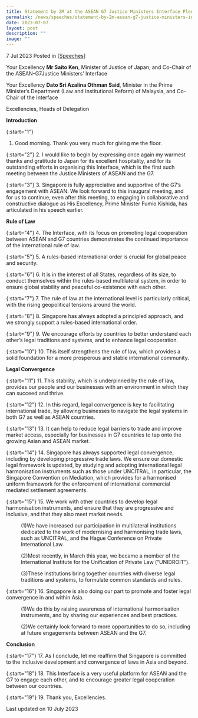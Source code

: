 ```yaml
---
title: Statement by 2M at the ASEAN G7 Justice Ministers Interface Plenary Session
permalink: /news/speeches/statement-by-2m-asean-g7-justice-ministers-interface-plenary-session/
date: 2023-07-07
layout: post
description: ""
image: ""
---
```

7 Jul 2023 Posted in [[Speeches](/news/speeches)]

Your Excellency **Mr Saito Ken**, Minister of Justice of Japan, and Co-Chair of the ASEAN-G7Justice Ministers’ Interface

Your Excellency **Dato Sri Azalina Othman Said**, Minister in the Prime Minister’s Department (Law and Institutional Reform) of Malaysia, and Co-Chair of the Interface

Excellencies, Heads of Delegation

**Introduction**

{:start="1"}
1. Good morning. Thank you very much for giving me the floor. 

{:start="2"}
2. I would like to begin by expressing once again my warmest thanks and gratitude to Japan for its excellent hospitality, and for its outstanding efforts in organising this Interface, which is the first such meeting between the Justice Ministers of ASEAN and the G7.

{:start="3"}
3. Singapore is fully appreciative and supportive of the G7’s engagement with ASEAN. We look forward to this inaugural meeting, and for us to continue, even after this meeting, to engaging in collaborative and constructive dialogue as His Excellency, Prime Minister Fumio Kishida, has articulated in his speech earlier. 

**Rule of Law**

{:start="4"}
4. The Interface, with its focus on promoting legal cooperation between ASEAN and G7 countries demonstrates the continued importance of the international rule of law. 

{:start="5"}
5. A rules-based international order is crucial for global peace and security. 

{:start="6"}
6. It is in the interest of all States, regardless of its size, to conduct themselves within the rules-based multilateral system, in order to ensure global stability and peaceful co-existence with each other. 

{:start="7"}
7. The rule of law at the international level is particularly critical, with the rising geopolitical tensions around the world. 

{:start="8"}
8. Singapore has always adopted a principled approach, and we strongly support a rules-based international order. 

{:start="9"}
9. We encourage efforts by countries to better understand each other’s legal traditions and systems, and to enhance legal cooperation. 

{:start="10"}
10. This itself strengthens the rule of law, which provides a solid foundation for a more prosperous and stable international community. 

**Legal Convergence**

{:start="11"}
11. This stability, which is underpinned by the rule of law, provides our people and our businesses with an environment in which they can succeed and thrive. 

{:start="12"}
12. In this regard, legal convergence is key to facilitating international trade, by allowing businesses to navigate the legal systems in both G7 as well as ASEAN countries. 

{:start="13"}
13. It can help to reduce legal barriers to trade and improve market access, especially for businesses in G7 countries to tap onto the growing Asian and ASEAN market. 

{:start="14"}
14. Singapore has always supported legal convergence, including by developing progressive trade laws. We ensure our domestic legal framework is updated, by studying and adopting international legal harmonisation instruments such as those under UNCITRAL, in particular, the Singapore Convention on Mediation, which provides for a harmonised uniform framework for the enforcement of international commercial mediated settlement agreements.

{:start="15"}
15. We work with other countries to develop legal harmonisation instruments, and ensure that they are progressive and inclusive, and that they also meet market needs.

<p></p><p style="margin-left: 40px">(1)We have increased our participation in multilateral institutions dedicated to the work of modernising and harmonising trade laws, such as UNCITRAL, and the Hague Conference on Private International Law.</p> 

<p></p><p style="margin-left: 40px">(2)Most recently, in March this year, we became a member of the International Institute for the Unification of Private Law (“UNIDROIT”).</p>

<p></p><p style="margin-left: 40px">(3)These institutions bring together countries with diverse legal traditions and systems, to formulate common standards and rules.</p>  

{:start="16"}
16. Singapore is also doing our part to promote and foster legal convergence in and within Asia. 

<p></p><p style="margin-left: 40px">(1)We do this by raising awareness of international harmonisation instruments, and by sharing our experiences and best practices.</p> 

<p></p><p style="margin-left: 40px">(2)We certainly look forward to more opportunities to do so, including at future engagements between ASEAN and the G7.</p>

**Conclusion**

{:start="17"}
17. As I conclude, let me reaffirm that Singapore is committed to the inclusive development and convergence of laws in Asia and beyond. 

{:start="18"}
18. This Interface is a very useful platform for ASEAN and the G7 to engage each other, and to encourage greater legal cooperation between our countries.

{:start="19"}
19. Thank you, Excellencies.

<p></p><p class="right-side-updated">Last updated on 10 July 2023</p>